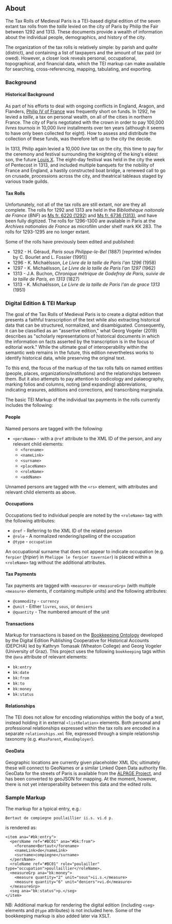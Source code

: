 ## About

The Tax Rolls of Medieval Paris is a TEI-based digital edition of the seven extant tax rolls from the *taille* levied on the city of Paris by Philip the Fair between 1292 and 1313. These documents provide a wealth of information about the individual people, demographics, and history of the city.

The organization of the tax rolls is relatively simple: by parish and *quête* (district), and containing a list of taxpayers and the amount of tax paid (or owed). However, a closer look reveals personal, occupational, topographical, and financial data, which the TEI markup can make available for searching, cross-referencing, mapping, tabulating, and exporting.

### Background

#### Historical Background
As part of his efforts to deal with ongoing conflicts in England, Aragon, and Flanders, [Philip IV of France](../html/personography.html#P04) was frequently short on funds. In 1292, he levied a *taille*, a tax on personal wealth, on all of the cities in northern France. The city of Paris negotiated with the crown in order to pay 100,000 *livres tournois* in 10,000 *livre* installments over ten years (although it seems to have only been collected for eight). How to assess and distribute the collection of these funds, was therefore left up to the city the decide.

In 1313, Philip again levied a 10,000 *livre* tax on the city, this time to pay for the ceremony and festival surrounding the knighting of the king's eldest son, the future [Louis X](../html/personography.html#L10). The eight-day festival was held in the city the week of Pentecost in 1313, and included multiple banquets for the nobility of France and England, a hastily constructed boat bridge, a renewed call to go on crusade, processions across the city, and theatrical tableaus staged by various trade guilds.

#### Tax Rolls
Unfortunately, not all of the tax rolls are still extant, nor are they all complete. The rolls for 1292 and 1313 are held in the *Bibliothèque naitonale de France* (*BNF*) as [Ms fr. 6220 (1292)](https://gallica.bnf.fr/ark:/12148/btv1b107205344) and [Ms fr. 6736 (1313)](https://gallica.bnf.fr/ark:/12148/btv1b9063202d), and have been fully digitized. The rolls for 1296-1300 are available in Paris at the *Archives nationales de France* as microfilm under shelf mark KK 283. The rolls for 1293-1295 are no longer extant.

Some of the rolls have previously been edited and published:
* 1292 - H. Géraud, *Paris sous Philippe-le-Bel* (1887) [reprinted w/index by C. Bourlet and L. Fossier (1991)]
* 1296 - K. Michaëlsson, *Le Livre de la taille de Paris l'an 1296* (1958)
* 1297 - K. Michaëlsson, *Le Livre de la taille de Paris l'an 1297* (1962)
* 1313 - J.A. Buchon, *Chronique métrique de Godefroy de Paris, suivie de la taille de Paris, en 1313* (1827)
* 1313 - K. Michaëlsson, *Le Livre de la taille de Paris l'an de grace 1313* (1951)

### Digital Edition & TEI Markup
The goal of the Tax Rolls of Medieval Paris is to create a digital edition that presents a faithful transcription of the text while also extracting historical data that can be structured, normalized, and disambiguated.  Consequently, it can be classified as an "assertive edition," what Georg Vogeler (2019) describes as "scholarly representations of historical documents in which the information on facts asserted by the transcription is in the focus of editorial work." While the ultimate goal of interoperability within the semantic web remains in the future, this edition nevertheless works to identify historical data, while preserving the original text.

To this end, the focus of the markup of the tax rolls falls on named entities (people, places, organizations/institutions) and the relationships between them. But it also attempts to pay attention to codicology and palaeography, marking folios and columns, noting (and expanding) abbreviations, indicating erasures, additions and corrections, and transcribing marginalia.

The basic TEI Markup of the individual tax payments in the rolls currently includes the following:

#### People
Named persons are tagged with the following:
* `<persName>` - with a `@ref` attribute to the XML ID of the person, and any relevant child elements:
  * `<forename>`
  * `<nameLink>`
  * `<surname>`
  * `<placeName>`
  * `<roleName>`
  * `<addName>`

Unnamed persons are tagged with the `<rs>` element, with attributes and relevant child elements as above.

#### Occupations
Occupations tied to individual people are noted by the `<roleName>` tag with the following attributes:
* `@ref` - Referring to the XML ID of the related person
* `@role` - A normalized rendering/spelling of the occupation
* `@type` - `occupation`

An occupational surname that does not appear to indicate occupation (e.g. `ferpier` (*fripier*) in `Phelippe le ferpier tavernier`) is placed within a `<roleName>` tag without the additional attributes.

#### Tax Payments
Tax payments are tagged with `<measure>` or `<measureGrp>` (with multiple `<measure>` elements, if containing multiple units) and the following attributes:
* `@commodity` - `currency`
* `@unit` - Either `livres`, `sous`, or `deniers`
* `@quantity` - The numbered amount of the unit

#### Transactions
Markup for transactions is based on the [Bookkeeping Ontology](http://gams.uni-graz.at/o:depcha.bookkeeping) developed by the Digital Edition Publishing Cooperative for Historical Accounts (DEPCHA) led by Kathryn Tomasak (Wheaton College) and Georg Vogeler (University of Graz). This project uses the following `bookkeeping` tags within the  `@ana` attribute of relevant elements:
* `bk:entry`
* `bk:date`
* `bk:from`
* `bk:to`
* `bk:money`
* `bk:status`

#### Relationships
The TEI does not allow for encoding relationships within the body of a text, instead holding it in external `<listRelation>` elements. Both personal and professional relationships expressed within the tax rolls are encoded in a separate `relationships.xml` file, expressed through a simple relationship taxonomy (e.g. `#hasParent`, `#hasEmployer`).

#### GeoData
Geographic locations are currently given placeholder XML IDs; ultimately these will connect to GeoNames or a similar Linked Open Data authority file. GeoData for the streets of Paris is available from the [ALPAGE Project](https://alpage.huma-num.fr), and has been converted to geoJSON for mapping. At the moment, however, there is not yet interoperability between this data and the edited rolls.

### Sample Markup
The markup for a typical entry, e.g.:

`Bertaut de compiegne poullaillier ii.s. vi.d p.`

is rendered as:
```
<item ana="#bk:entry">
  <persName ref="#BC01" ana="#bk:from">
    <forename>Bertaut</forename>
    <nameLink>de</nameLink>
    <surname>compiegne</surname>
  </persName>
  <roleName ref="#BC01" role="poulailler" type="occupation">poullaillier</roleName>.
  <measureGrp ana="bk:money">
    <measure quantity="2" unit="sous">ii.s.</measure>
    <measure quantity="6" unit="deniers">vi.d</measure>
  </measureGrp>
  <seg ana="bk:status">p.</seg>
</item>
```
NB: Additional markup for rendering the digital edition (including `<seg>` elements and `@type` attributes) is not included here. Some of the bookkeeping markup is also added later via XSLT.
